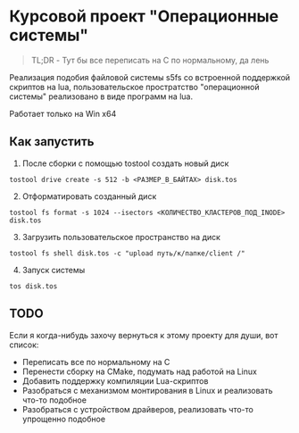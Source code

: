 # Курсовой проект "Операционные системы"

> TL;DR - Тут бы все переписать на С по нормальному, да лень

Реализация подобия файловой системы s5fs со встроенной поддержкой скриптов на lua,
пользовательское простратство "операционной системы" реализовано в виде программ на lua.

Работает только на Win x64

## Как запустить

1. После сборки с помощью tostool создать новый диск

```
tostool drive create -s 512 -b <РАЗМЕР_В_БАЙТАХ> disk.tos
```

2. Отформатировать созданный диск

```
tostool fs format -s 1024 --isectors <КОЛИЧЕСТВО_КЛАСТЕРОВ_ПОД_INODE> disk.tos
```

3. Загрузить пользовательское пространство на диск

```
tostool fs shell disk.tos -c "upload путь/к/папке/client /"
```

4. Запуск системы

```
tos disk.tos
```

## TODO

Если я когда-нибудь захочу вернуться к этому проекту для души, вот список:

- Переписать все по нормальному на С
- Перенести сборку на CMake, подумать над работой на Linux
- Добавить поддержку компиляции Lua-скриптов
- Разобраться с механизмом монтирования в Linux и реализовать что-то подобное
- Разобраться с устройством драйверов, реализовать что-то упрощенно подобное 